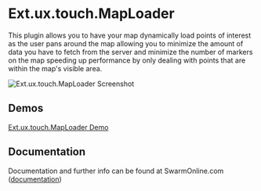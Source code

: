 # Ext.ux.touch.MapLoader

This plugin allows you to have your map dynamically load points of interest as the user pans around the map allowing you to minimize the amount of data you have to fetch from the server and 
minimize the number of markers on the map speeding up performance by only dealing with points that are within the map's visible area.

![Ext.ux.touch.MapLoader Screenshot](http://www.swarmonline.com/wp-content/uploads/2011/01/MapLoaderScreenshot.png)

## Demos

[Ext.ux.touch.MapLoader Demo](http://www.swarmonline.com/2011/01/ext-ux-touch-maploader-demo/)

## Documentation

Documentation and further info can be found at SwarmOnline.com ([documentation](http://www.swarmonline.com/2011/01/ext-ux-touch-maploader-dynamically-load-map-points-as-you-pan-around-a-map/))
